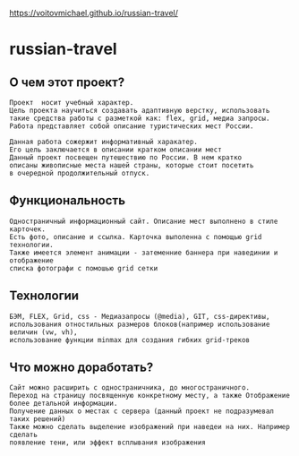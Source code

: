 https://voitovmichael.github.io/russian-travel/
# russian-travel

## О чем этот проект?
	Проект  носит учебный характер.
	Цель проекта научиться создавать адаптивную верстку, использовать такие средства работы с разметкой как: flex, grid, медиа запросы. 
	Работа представляет собой описание туристических мест России.

	Данная работа сожержит информативный харакатер.
	Его цель заключается в описании кратком описании мест
	Данный проект посвещен путешествию по России. В нем кратко 
	описаны живописные места нашей страны, которые стоит посетить
	в очередной продолжительный отпуск.
	
## Функциональность
	Одностраничный информационный сайт. Описание мест выполнено в стиле карточек. 
	Есть фото, описание и ссылка. Карточка выполенна с помощью grid технологии.
	Также имеется элемент анимации - затеменние баннера при навединии и отображение 
	списка фотографи с помошью grid сетки

## Технологии
	БЭМ, FLEX, Grid, css - Медиазапросы (@media), GIT, css-директивы,
	использования отностильных размеров блоков(например использование величин (vw, vh),
	использование функции minmax для создания гибких grid-треков

## Что можно доработать?
	Сайт можно расширить с одностраничника, до многостраничного.
	Переход на страницу посвященную конкретному месту, а также Отображение более детальной информации.
	Получение данных о местах с сервера (данный проект не подразумевал таких решений)
	Также можно сделать выделение изображений при наведеи на них. Например сделать
	появление тени, или эффект всплывания изображения
